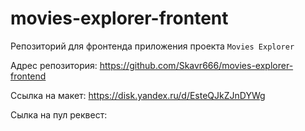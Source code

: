# movies-explorer-frontent
Репозиторий для фронтенда приложения проекта `Movies Explorer`

Адрес репозитория: https://github.com/Skavr666/movies-explorer-frontend

Ссылка на макет: https://disk.yandex.ru/d/EsteQJkZJnDYWg

Сылка на пул реквест: 
